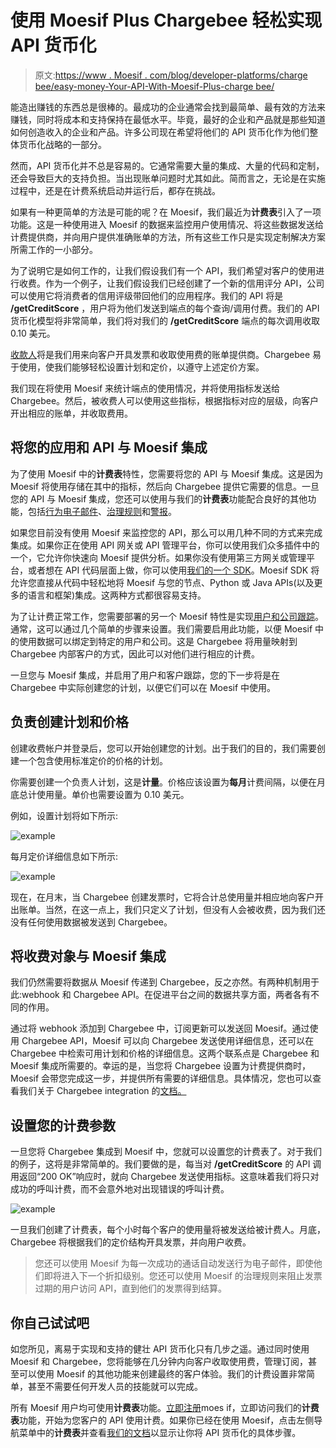 # 使用 Moesif Plus Chargebee 轻松实现 API 货币化

> 原文:[https://www . Moesif . com/blog/developer-platforms/charge bee/easy-money-Your-API-With-Moesif-Plus-charge bee/](https://www.moesif.com/blog/developer-platforms/chargebee/Easily-Monetize-Your-APIs-With-Moesif-Plus-Chargebee/)

能造出赚钱的东西总是很棒的。最成功的企业通常会找到最简单、最有效的方法来赚钱，同时将成本和支持保持在最低水平。毕竟，最好的企业和产品就是那些知道如何创造收入的企业和产品。许多公司现在希望将他们的 API 货币化作为他们整体货币化战略的一部分。

然而，API 货币化并不总是容易的。它通常需要大量的集成、大量的代码和定制，还会导致巨大的支持负担。当出现账单问题时尤其如此。简而言之，无论是在实施过程中，还是在计费系统启动并运行后，都存在挑战。

如果有一种更简单的方法是可能的呢？在 Moesif，我们最近为**计费表**引入了一项功能。这是一种使用进入 Moesif 的数据来监控用户使用情况、将这些数据发送给计费提供商，并向用户提供准确账单的方法，所有这些工作只是实现定制解决方案所需工作的一小部分。

为了说明它是如何工作的，让我们假设我们有一个 API，我们希望对客户的使用进行收费。作为一个例子，让我们假设我们已经创建了一个新的信用评分 API，公司可以使用它将消费者的信用评级带回他们的应用程序。我们的 API 将是 **/getCreditScore** ，用户将为他们发送到端点的每个查询/调用付费。我们的 API 货币化模型将非常简单，我们将对我们的 **/getCreditScore** 端点的每次调用收取 0.10 美元。

[收款人](https://www.chargebee.com/)将是我们用来向客户开具发票和收取使用费的账单提供商。Chargebee 易于使用，使我们能够轻松设置计划和定价，以遵守上述定价方案。

我们现在将使用 Moesif 来统计端点的使用情况，并将使用指标发送给 Chargebee。然后，被收费人可以使用这些指标，根据指标对应的层级，向客户开出相应的账单，并收取费用。

## 将您的应用和 API 与 Moesif 集成

为了使用 Moesif 中的**计费表**特性，您需要将您的 API 与 Moesif 集成。这是因为 Moesif 将使用存储在其中的指标，然后向 Chargebee 提供它需要的信息。一旦您的 API 与 Moesif 集成，您还可以使用与我们的**计费表**功能配合良好的其他功能，包括[行为电子邮件](https://www.moesif.com/features/user-behavioral-emails?utm_campaign=Int-site&utm_source=blog&utm_medium=body-cta&utm_term=monetize-with-chargebee)、[治理规则](https://www.moesif.com/features/api-governance-rules?utm_campaign=Int-site&utm_source=blog&utm_medium=body-cta&utm_term=monetize-with-chargebee)和[警报](https://www.moesif.com/features/api-monitoring?utm_campaign=Int-site&utm_source=blog&utm_medium=body-cta&utm_term=monetize-with-chargebee)。

如果您目前没有使用 Moesif 来监控您的 API，那么可以用几种不同的方式来完成集成。如果你正在使用 API 网关或 API 管理平台，你可以使用我们众多插件中的一个，它允许你快速向 Moesif 提供分析。如果你没有使用第三方网关或管理平台，或者想在 API 代码层面上做，你可以使用[我们的一个 SDK](https://www.moesif.com/docs/server-integration/?utm_campaign=Int-site&utm_source=blog&utm_medium=body-cta&utm_term=monetize-with-chargebee)。Moesif SDK 将允许您直接从代码中轻松地将 Moesif 与您的节点、Python 或 Java APIs(以及更多的语言和框架)集成。这两种方式都很容易支持。

为了让计费正常工作，您需要部署的另一个 Moesif 特性是实现[用户和公司跟踪](https://www.moesif.com/docs/user-analytics/?utm_campaign=Int-site&utm_source=blog&utm_medium=body-cta&utm_term=monetize-with-chargebee)。通常，这可以通过几个简单的步骤来设置。我们需要启用此功能，以便 Moesif 中的使用数据可以绑定到特定的用户和公司。这是 Chargebee 将用量映射到 Chargebee 内部客户的方式，因此可以对他们进行相应的计费。

一旦您与 Moesif 集成，并启用了用户和客户跟踪，您的下一步将是在 Chargebee 中实际创建您的计划，以便它们可以在 Moesif 中使用。

## 负责创建计划和价格

创建收费帐户并登录后，您可以开始创建您的计划。出于我们的目的，我们需要创建一个包含使用标准定价的价格的计划。

你需要创建一个负责人计划，这是**计量**。价格应该设置为**每月**计费间隔，以便在月底总计使用量。单价也需要设置为 0.10 美元。

例如，设置计划将如下所示:

![example](../Images/a983386ab63260ec2d16f2e4b973bcd9.png)

每月定价详细信息如下所示:

![example](../Images/f146930813a83747106788cc68c3e0fb.png)

现在，在月末，当 Chargebee 创建发票时，它将合计总使用量并相应地向客户开出账单。当然，在这一点上，我们只定义了计划，但没有人会被收费，因为我们还没有任何使用数据被发送到 Chargebee。

## 将收费对象与 Moesif 集成

我们仍然需要将数据从 Moesif 传递到 Chargebee，反之亦然。有两种机制用于此:webhook 和 Chargebee API。在促进平台之间的数据共享方面，两者各有不同的作用。

通过将 webhook 添加到 Chargebee 中，订阅更新可以发送回 Moesif。通过使用 Chargebee API，Moesif 可以向 Chargebee 发送使用详细信息，还可以在 Chargebee 中检索可用计划和价格的详细信息。这两个联系点是 Chargebee 和 Moesif 集成所需要的。幸运的是，当您将 Chargebee 设置为计费提供商时，Moesif 会带您完成这一步，并提供所有需要的详细信息。具体情况，您也可以查看我们关于 Chargebee integration 的[文档。](https://www.moesif.com/docs/metered-billing/integrate-with-chargebee/?utm_campaign=Int-site&utm_source=blog&utm_medium=body-cta&utm_term=monetize-with-chargebee)

## 设置您的计费参数

一旦您将 Chargebee 集成到 Moesif 中，您就可以设置您的计费表了。对于我们的例子，这将是非常简单的。我们要做的是，每当对 **/getCreditScore** 的 API 调用返回“200 OK”响应时，就向 Chargebee 发送使用指标。这意味着我们将只对成功的呼叫计费，而不会意外地对出现错误的呼叫计费。

![example](../Images/1ed3429be9087321280a58c8efa48ec5.png)

一旦我们创建了计费表，每个小时每个客户的使用量将被发送给被计费人。月底，Chargebee 将根据我们的定价结构开具发票，并向用户收费。

> 您还可以使用 Moesif 为每一次成功的通话自动发送行为电子邮件，即使他们即将进入下一个折扣级别。您还可以使用 Moesif 的治理规则来阻止发票过期的用户访问 API，直到他们的发票得到结算。

## 你自己试试吧

如您所见，离易于实现和支持的健壮 API 货币化只有几步之遥。通过同时使用 Moesif 和 Chargebee，您将能够在几分钟内向客户收取使用费，管理订阅，甚至可以使用 Moesif 的其他功能来创建最终的客户体验。我们的计费设置非常简单，甚至不需要任何开发人员的技能就可以完成。

所有 Moesif 用户均可使用**计费表**功能。[立即注册](https://www.moesif.com/signup?utm_campaign=Int-site&utm_source=blog&utm_medium=body-cta&utm_term=monetize-with-chargebee)moes if，立即访问我们的**计费表**功能，开始为您客户的 API 使用计费。如果你已经在使用 Moesif，点击左侧导航菜单中的**计费表**并查看[我们的文档](https://www.moesif.com/docs/metered-billing/?utm_campaign=Int-site&utm_source=blog&utm_medium=body-cta&utm_term=monetize-with-chargebee)以显示让你将 API 货币化的具体步骤。